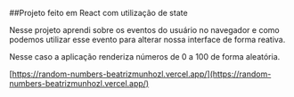  ##Projeto feito em React com utilização de state
    
 Nesse projeto aprendi sobre os eventos do usuário no navegador e como podemos utilizar esse evento para alterar nossa interface de forma reativa.
    
Nesse caso a aplicação renderiza números de 0 a 100 de forma aleatória.

[https://random-numbers-beatrizmunhozl.vercel.app/](https://random-numbers-beatrizmunhozl.vercel.app/)
